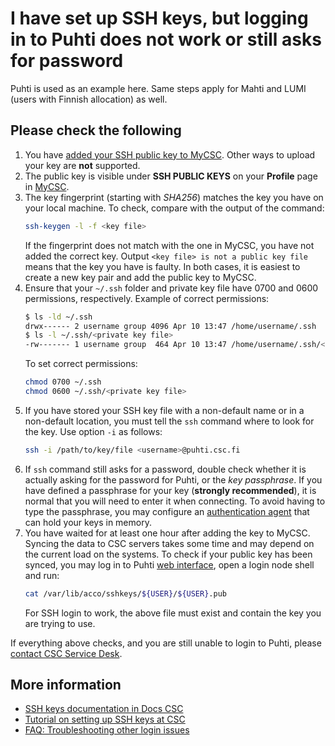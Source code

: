 # I have set up SSH keys, but logging in to Puhti does not work or still asks for password

Puhti is used as an example here. Same steps apply for Mahti and LUMI (users
with Finnish allocation) as well.

## Please check the following

1. You have
   [added your SSH public key to MyCSC](../../computing/connecting/ssh-keys.md#adding-public-key-in-mycsc).
   Other ways to upload your key are **not** supported.
2. The public key is visible under **SSH PUBLIC KEYS** on your **Profile** page
   in [MyCSC](https://my.csc.fi/).
3. The key fingerprint (starting with *SHA256*) matches the key you have on
   your local machine. To check, compare with the output of the command:
   ```bash
   ssh-keygen -l -f <key file>
   ```
   If the fingerprint does not match with the one in MyCSC, you have not added
   the correct key. Output `<key file> is not a public key file` means that the
   key you have is faulty. In both cases, it is easiest to create a new key
   pair and add the public key to MyCSC.
4. Ensure that your `~/.ssh` folder and private key file have 0700 and 0600
   permissions, respectively. Example of correct permissions:
   ```bash
   $ ls -ld ~/.ssh
   drwx------ 2 username group 4096 Apr 10 13:47 /home/username/.ssh
   $ ls -l ~/.ssh/<private key file>
   -rw------- 1 username group  464 Apr 10 13:47 /home/username/.ssh/<private key file>
   ```
   To set correct permissions:
   ```bash
   chmod 0700 ~/.ssh
   chmod 0600 ~/.ssh/<private key file>
   ```
5. If you have stored your SSH key file with a non-default name or in a
   non-default location, you must tell the `ssh` command where to look for the
   key. Use option `-i` as follows:
   ```bash
   ssh -i /path/to/key/file <username>@puhti.csc.fi
   ```
6. If `ssh` command still asks for a password, double check whether it is
   actually asking for the password for Puhti, or the *key passphrase*. If you
   have defined a passphrase for your key (**strongly recommended**), it is
   normal that you will need to enter it when connecting. To avoid having to
   type the passphrase, you may configure an
   [authentication agent](../../computing/connecting/ssh-unix.md#authentication-agent)
   that can hold your keys in memory.
7. You have waited for at least one hour after adding the key to MyCSC. Syncing
   the data to CSC servers takes some time and may depend on the current load
   on the systems. To check if your public key has been synced, you may log in
   to Puhti [web interface](https://www.puhti.csc.fi), open a login node shell
   and run:
   ```bash
   cat /var/lib/acco/sshkeys/${USER}/${USER}.pub
   ```
   For SSH login to work, the above file must exist and contain the key you are
   trying to use.

If everything above checks, and you are still unable to login to Puhti, please
[contact CSC Service Desk](../contact.md).

## More information

* [SSH keys documentation in Docs CSC](../../computing/connecting/ssh-keys.md)
* [Tutorial on setting up SSH keys at CSC](https://csc-training.github.io/csc-env-eff/hands-on/connecting/ssh-keys.html)
* [FAQ: Troubleshooting other login issues](i-cannot-login.md)
